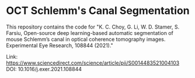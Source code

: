 # OCT Schlemm's Canal Segmentation

This repository contains the code for "K. C. Choy, G. Li, W. D. Stamer, S. Farsiu, Open-source deep learning-based automatic segmentation of mouse Schlemm’s canal in optical coherence tomography images. Experimental Eye Research, 108844 (2021)."

Link: https://www.sciencedirect.com/science/article/pii/S0014483521004103
DOI: 10.1016/j.exer.2021.108844
